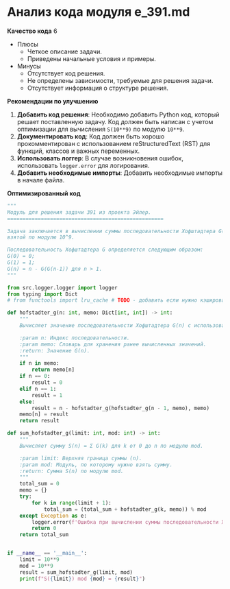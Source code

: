 # Анализ кода модуля e_391.md

**Качество кода**
6
- Плюсы
    - Четкое описание задачи.
    - Приведены начальные условия и примеры.
- Минусы
    - Отсутствует код решения.
    - Не определены зависимости, требуемые для решения задачи.
    - Отсутствует информация о структуре решения.

**Рекомендации по улучшению**

1.  **Добавить код решения**: Необходимо добавить Python код, который решает поставленную задачу. Код должен быть написан с учетом оптимизации для вычисления `S(10**9)` по модулю `10**9`.
2.  **Документировать код**: Код должен быть хорошо прокомментирован с использованием reStructuredText (RST) для функций, классов и важных переменных.
3.  **Использовать логгер**: В случае возникновения ошибок, использовать `logger.error` для логирования.
4.  **Добавить необходимые импорты**: Добавить необходимые импорты в начале файла.

**Оптимизированный код**

```python
"""
Модуль для решения задачи 391 из проекта Эйлер.
===================================================

Задача заключается в вычислении суммы последовательности Хофштадтера G(n) для n от 0 до 10^9,
взятой по модулю 10^9.

Последовательность Хофштадтера G определяется следующим образом:
G(0) = 0;
G(1) = 1;
G(n) = n - G(G(n-1)) для n > 1.
"""

from src.logger.logger import logger
from typing import Dict
# from functools import lru_cache # TODO - добавить если нужно кэширование

def hofstadter_g(n: int, memo: Dict[int, int]) -> int:
    """
    Вычисляет значение последовательности Хофштадтера G(n) с использованием мемоизации.

    :param n: Индекс последовательности.
    :param memo: Словарь для хранения ранее вычисленных значений.
    :return: Значение G(n).
    """
    if n in memo:
        return memo[n]
    if n == 0:
        result = 0
    elif n == 1:
        result = 1
    else:
        result = n - hofstadter_g(hofstadter_g(n - 1, memo), memo)
    memo[n] = result
    return result

def sum_hofstadter_g(limit: int, mod: int) -> int:
    """
    Вычисляет сумму S(n) = Σ G(k) для k от 0 до n по модулю mod.

    :param limit: Верхняя граница суммы (n).
    :param mod: Модуль, по которому нужно взять сумму.
    :return: Сумма S(n) по модулю mod.
    """
    total_sum = 0
    memo = {}
    try:
        for k in range(limit + 1):
            total_sum = (total_sum + hofstadter_g(k, memo)) % mod
    except Exception as e:
        logger.error(f'Ошибка при вычислении суммы последовательности Хофштадтера: {e}')
        return 0
    return total_sum


if __name__ == '__main__':
    limit = 10**9
    mod = 10**9
    result = sum_hofstadter_g(limit, mod)
    print(f"S({limit}) mod {mod} = {result}")
```